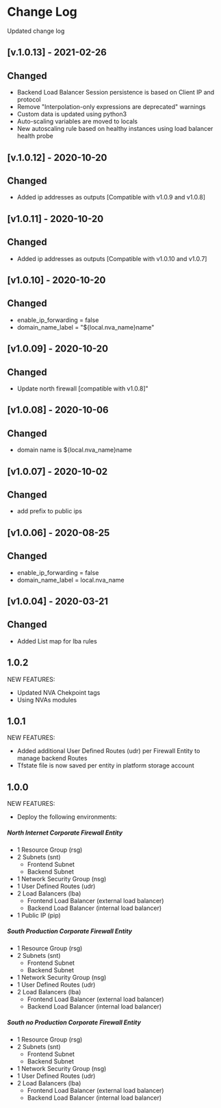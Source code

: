 # Change Log

Updated change log

## [v.1.0.13] - 2021-02-26
## Changed
- Backend Load Balancer Session persistence is based on Client IP and protocol 
- Remove "Interpolation-only expressions are deprecated" warnings
- Custom data is updated using python3 
- Auto-scaling variables are moved to locals
- New autoscaling rule based on healthy instances using load balancer health probe

## [v.1.0.12] - 2020-10-20
## Changed
- Added ip addresses as outputs [Compatible with v1.0.9 and v1.0.8]

## [v1.0.11] - 2020-10-20
## Changed
- Added ip addresses as outputs [Compatible with v1.0.10 and v1.0.7]

## [v1.0.10] - 2020-10-20
## Changed
- enable_ip_forwarding = false
- domain_name_label = "${local.nva_name}name"

## [v1.0.09] - 2020-10-20
## Changed
- Update north firewall [compatible with v1.0.8]"

## [v1.0.08] - 2020-10-06
## Changed
- domain name is ${local.nva_name}name

## [v1.0.07] - 2020-10-02
## Changed
- add prefix to public ips

## [v1.0.06] - 2020-08-25
## Changed
- enable_ip_forwarding = false
- domain_name_label = local.nva_name

## [v1.0.04] - 2020-03-21
## Changed
- Added List map for lba rules



## **1.0.2**
NEW FEATURES:
* Updated NVA Chekpoint tags
* Using NVAs modules

## **1.0.1**
NEW FEATURES:
* Added additional User Defined Routes (udr) per Firewall Entity to manage backend Routes
* Tfstate file is now saved per entity in platform storage account

## **1.0.0**

NEW FEATURES:
* Deploy the following environments:
##### North Internet Corporate Firewall Entity
- 1 Resource Group (rsg)
- 2 Subnets (snt)
  - Frontend Subnet
  - Backend Subnet 
- 1 Network Security Group (nsg)
- 1 User Defined Routes (udr)
- 2 Load Balancers (lba)
  - Frontend Load Balancer (external load balancer)
  - Backend Load Balancer (internal load balancer)
- 1 Public IP (pip)

##### South Production Corporate Firewall Entity
- 1 Resource Group (rsg)
- 2 Subnets (snt)
  - Frontend Subnet
  - Backend Subnet 
- 1 Network Security Group (nsg)
- 1 User Defined Routes (udr)
- 2 Load Balancers (lba)
  - Frontend Load Balancer (external load balancer)
  - Backend Load Balancer (internal load balancer)


##### South no Production Corporate Firewall Entity
- 1 Resource Group (rsg)
- 2 Subnets (snt)
  - Frontend Subnet
  - Backend Subnet 
- 1 Network Security Group (nsg)
- 1 User Defined Routes (udr)
- 2 Load Balancers (lba)
  - Frontend Load Balancer (external load balancer)
  - Backend Load Balancer (internal load balancer)